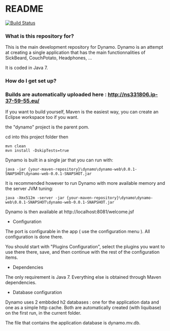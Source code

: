 # README #

[![Build Status](https://api.travis-ci.org/mozvip/dynamo.svg?branch=master)](https://travis-ci.org/mozvip/dynamo)

### What is this repository for? ###

This is the main development repository for Dynamo.
Dynamo is an attempt at creating a single application that has the main functionnalities of SickBeard, CouchPotato, Headphones, ...

It is coded in Java 7.

### How do I get set up? ###

### Builds are automatically uploaded here : http://ns331806.ip-37-59-55.eu/ ###

If you want to build yourself, Maven is the easiest way, you can create an Eclipse workspace too if you want.

the "dynamo" project is the parent pom.

cd into this project folder then


```
mvn clean
mvn install -DskipTests=true
```
Dynamo is built in a single jar that you can run with:


```
java -jar {your-maven-repository}\dynamo\dynamo-web\0.0.1-SNAPSHOT\dynamo-web-0.0.1-SNAPSHOT.jar
```

It is recommended however to run Dynamo with more available memory and the server JVM tuning:

```
java -Xmx512m -server -jar {your-maven-repository}\dynamo\dynamo-web\0.0.1-SNAPSHOT\dynamo-web-0.0.1-SNAPSHOT.jar
```

Dynamo is then available at http://localhost:8081/welcome.jsf

* Configuration

The port is configurable in the app ( use the configuration menu ).
All configuration is done there.

You should start with "Plugins Configuration", select the plugins you want to use there there, save, and then continue with the rest of the configuration items.

* Dependencies

The only requirement is Java 7. Everything else is obtained through Maven dependencies.

* Database configuration

Dynamo uses 2 embbded h2 databases : one for the application data and one as a simple http cache. Both are automatically created (with liquibase) on the first run, in the current folder.

The file that contains the application database is dynamo.mv.db.
